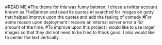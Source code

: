 #READ ME
#The theme for this was funny batman, I chose a twitter account known as TheBatman and used its quotes
#I searched for images on getty that helped improve upon the quotes and add the feeling of comedy
#For some reason upon deployment I receive an internal server error a fair amount of the time.
#To improve upon this project I would like to use larger images so that they did not need to be tiled to
#look good, I also would like to center the text vertically.
